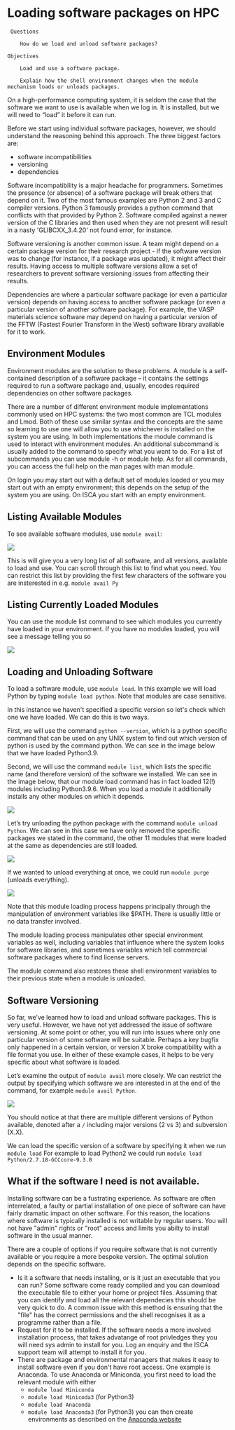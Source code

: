 # Loading software packages on HPC
     Questions

        How do we load and unload software packages?

    Objectives

        Load and use a software package.

        Explain how the shell environment changes when the module mechanism loads or unloads packages.

On a high-performance computing system, it is seldom the case that the software we want to use is available when we log in. It is installed, but we will need to “load” it before it can run.

Before we start using individual software packages, however, we should understand the reasoning behind this approach. The three biggest factors are:

+ software incompatibilities
+ versioning
+ dependencies

Software incompatibility is a major headache for programmers. Sometimes the presence (or absence) of a software package will break others that depend on it. Two of the most famous examples are Python 2 and 3 and C compiler versions. Python 3 famously provides a python command that conflicts with that provided by Python 2. Software compiled against a newer version of the C libraries and then used when they are not present will result in a nasty 'GLIBCXX_3.4.20' not found error, for instance.

Software versioning is another common issue. A team might depend on a certain package version for their research project - if the software version was to change (for instance, if a package was updated), it might affect their results. Having access to multiple software versions allow a set of researchers to prevent software versioning issues from affecting their results.

Dependencies are where a particular software package (or even a particular version) depends on having access to another software package (or even a particular version of another software package). For example, the VASP materials science software may depend on having a particular version of the FFTW (Fastest Fourier Transform in the West) software library available for it to work.

## Environment Modules

Environment modules are the solution to these problems. A module is a self-contained description of a software package – it contains the settings required to run a software package and, usually, encodes required dependencies on other software packages.

There are a number of different environment module implementations commonly used on HPC systems: the two most common are TCL modules and Lmod. Both of these use similar syntax and the concepts are the same so learning to use one will allow you to use whichever is installed on the system you are using. In both implementations the module command is used to interact with environment modules. An additional subcommand is usually added to the command to specify what you want to do. For a list of subcommands you can use module -h or module help. As for all commands, you can access the full help on the man pages with man module.

On login you may start out with a default set of modules loaded or you may start out with an empty environment; this depends on the setup of the system you are using. On ISCA you start with an empty environment.

## Listing Available Modules

To see available software modules, use `module avail`:

![](../fig/module-avail.png)

This is will give you a very long list of all software, and all versions, available to load and use. You can scroll through this list to find what you need. You can restrict this list by providing the first few characters of the software you are insterested in e.g. `module avail Py`

## Listing Currently Loaded Modules

You can use the module list command to see which modules you currently have loaded in your environment. If you have no modules loaded, you will see a message telling you so

![](../fig/module-list.png)

## Loading and Unloading Software

To load a software module, use `module load`. In this example we will load Python by typing `module load python`. Note that modules are case sensitive. 

In this instance we haven't specified a specific version so let's check which one we have loaded. We can do this is two ways.

First, we will use the command `python --version`, which is a python specific command that can be used on any UNIX system to find out which version of python is used by the command python. We can see in the image below that we have loaded Python3.9.

Second, we will use the command `module list`, which lists the specific name (and therefore version) of the software we installed. We can see in the image below, that our module load command has in fact loaded 12(!) modules including Python3.9.6. When you load a module it additionally installs any other modules on which it depends.

![](../fig/module-python.png)

Let’s try unloading the python package with the command `module unload Python`. We can see in this case we have only removed the specific packages we stated in the command, the other 11 modules that were loaded at the same as dependencies are still loaded.

![](../fig/module-unload.png)

If we wanted to unload everything at once, we could run `module purge` (unloads everything).

![](../fig/module-purge.png)

Note that this module loading process happens principally through the manipulation of environment variables like $PATH. There is usually little or no data transfer involved.

The module loading process manipulates other special environment variables as well, including variables that influence where the system looks for software libraries, and sometimes variables which tell commercial software packages where to find license servers.

The module command also restores these shell environment variables to their previous state when a module is unloaded.

## Software Versioning

So far, we’ve learned how to load and unload software packages. This is very useful. However, we have not yet addressed the issue of software versioning. At some point or other, you will run into issues where only one particular version of some software will be suitable. Perhaps a key bugfix only happened in a certain version, or version X broke compatibility with a file format you use. In either of these example cases, it helps to be very specific about what software is loaded.

Let’s examine the output of `module avail` more closely. We can restrict the output by specifying which software we are interested in at the end of the command, for example `module avail Python`.

![](../fig/module-avail-python.png)

You should notice at that there are multiple different versions of Python available, denoted after a `/` including major versions (2 vs 3) and subversion (X.X).

We can load the specific version of a software by specifying it when we run `module load`  For example to load Python2 we could run `module load Python/2.7.18-GCCcore-9.3.0`

## What if the software I need is not available. 

Installing software can be a fustrating experience. As software are often interrelated, a faulty or partial installation of one piece of software can have fairly dramatic impact on other software. For this reason, the locations where software is typically installed is not writable by regular users. You will not have "admin" rights or "root" access and limits you abilty to install software in the usual manner. 

There are a couple of options if you require software that is not currently available or you require a more bespoke version. The optimal solution depends on the specific software.

+ Is it a software that needs installing, or is it just an executable that you can run? Some software come ready complied and you can download the executable file to either your home or project files. Assuming that you can identify and load all the relevant dependecies this should be very quick to do. A common issue with this method is ensuring that the "file" has the correct permissions and the shell recognises it as a programme rather than a file. 
+ Request for it to be installed. If the software needs a more involved installation process, that takes advatange of root privledges they you will need sys admin to install for you. Log an enquiry and the ISCA support team will attempt to install it for you.
+ There are package and environmental managers that makes it easy to install software even if you don't have root access. One example is Anaconda. To use Anaconda or Miniconda, you first need to load the relevant module with either 
  + `module load Miniconda` 
  + `module load Minicoda3` (for Python3)
  + `module load Anaconda`
  + `module load Anaconda3` (for Python3)
  you can then create environments as described on the [Anaconda website](https://docs.anaconda.com/navigator/tutorials/index.html)